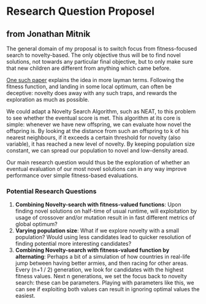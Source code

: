 # Research Question Proposel

## from Jonathan Mitnik

The general domain of my proposal is to switch focus from fitness-focused search to novelty-based. The only objective thus will be to find novel solutions, not towards any particular final objective, but to only make sure that new children are different from anything which came before.

[One such paper](http://sinas-indonesia.org/wp-content/uploads/2013/01/ABANDONING-OBJECTIVES-EVOLUTION-THROUGH-THE-SEARCH-FOR-NOVELTY-ALONE.pdf) explains the idea in more layman terms. Following the fitness function, and landing in some local optimum, can often be deceptive: novelty does away with any such traps, and rewards the exploration as much as possible.

We could adapt a Novelty Search Algorithm, such as NEAT, to this problem to see whether the eventual score is met. This algorithm at its core is simple: whenever we have new offspring, we can evaluate how novel the offspring is. By looking at the distance from such an offspring to k of his nearest neighbours, if it exceeds a certain threshold for novelty (also variable), it has reached a new level of novelty. By keeping population size constant, we can spread our population to novel and low-density aread.

Our main research question would thus be the exploration of whether an eventual evaluation of our most novel solutions can in any way improve performance over simple fitness-based evaluations.

### Potential Research Questions
1. **Combining Novelty-search with fitness-valued functions**: Upon finding novel solutions on half-time of usual runtime, will exploitation by usage of crossover and/or mutation result in in fast different metrics of global optimum?
2. **Varying population size**: What if we explore novelty with a small population? Would using less candidates lead to quicker resolution of finding potential more interesting candidates?
3. **Combining Novelty-search with fitness-valued function by alternating**: Perhaps a bit of a simulation of how countries in real-life jump between having better armies, and then racing for other areas. Every (n+1 / 2) generation, we look for candidates with the highest fitness values. Next n generations, we set the focus back to novelty search: these can be parameters. Playing with parameters like this, we can see if exploiting both values can result in ignoring optimal values the easiest.

